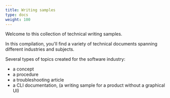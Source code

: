 ```yaml
---
title: Writing samples
type: docs
weight: 100
---
```



Welcome to this collection of technical writing samples.

In this compilation, you'll find a variety of technical documents spanning different industries and subjects. 

Several types of topics created for the software industry: 
* a concept  
* a procedure  
* a troubleshooting article  
* a CLI documentation, (a writing sample for a product without a graphical UI)  

